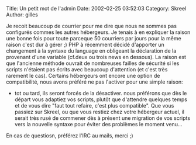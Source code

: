 Title: Un petit mot de l'admin
Date: 2002-02-25 03:52:03
Category: Skreel
Author: gilles

Je recoit beaucoup de courrier pour me dire que nous ne sommes pas configurés commes les autres hébergeurs. Je tenais à en expliquer la raison une bonne fois pour toute parceque 50 courriers par jours pour la même raison c'est dur à gérer  ;)
PHP à récemment décidé d'apporter un changement à la syntaxe du language en obligeant la déclaration de la provenant d'une variable (cf.deux ou trois news en dessous).
La raison est que l'ancienne méthode ouvrait de nombreuses failles de sécurité si les scripts n'étaient pas écrits avec beaucoup d'attention (et c'est très rarement le cas). Certains hébergeurs ont encore une option de compatibilité, nous avons préféré ne pas l'activer pour une simple raison:
- tot ou tard, ils seront forcés de la désactiver.
nous préférons que dès le départ vous adaptiez vos scripts, plutôt que d'attendre quelques temps et de vous dire "faut tout refaire, c'est plus compatible".
Que vous passiez sur Skreel, ou que vous restiez chez votre hébergeur actuel, il serait très rusé de commener dès à présent une migration de vos scripts vers la nouvelle syntaxe pour éviter des problèmes le moment venu...

En cas de questiosn, préférez l'IRC au mails, merci  ;)